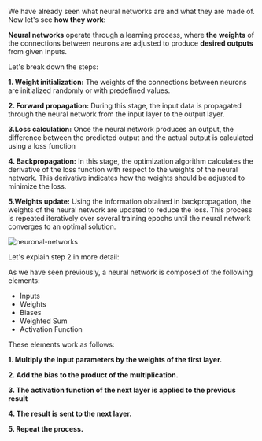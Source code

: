 
We have already seen what neural networks are and what they are made of. Now let's see **how they work**:

**Neural networks** operate through a learning process, where **the weights** of the connections between neurons are adjusted to produce **desired outputs** from given inputs.

Let's break down the steps:

**1. Weight initialization:** The weights of the connections between neurons are initialized randomly or with predefined values.

**2. Forward propagation:** During this stage, the input data is propagated through the neural network from the input layer to the output layer.

**3.Loss calculation:** Once the neural network produces an output, the difference between the predicted output and the actual output is calculated using a loss function

**4. Backpropagation:** In this stage, the optimization algorithm calculates the derivative of the loss function with respect to the weights of the neural network. This derivative indicates how the weights should be adjusted to minimize the loss.

**5.Weights update:** Using the information obtained in backpropagation, the weights of the neural network are updated to reduce the loss. This process is repeated iteratively over several training epochs until the neural network converges to an optimal solution.

![neuronal-networks](https://github.com/ManuelMorenoNeria/NeuralNetworks/assets/114908218/8920a051-1826-4185-a2eb-27cf05ccbb6a)


Let's explain step 2 in more detail:

As we have seen previously, a neural network is composed of the following elements:

- Inputs
- Weights
- Biases
- Weighted Sum
- Activation Function

These elements work as follows:

**1. Multiply the input parameters by the weights of the first layer.**

**2. Add the bias to the product of the multiplication.**

**3. The activation function of the next layer is applied to the previous result**

**4. The result is sent to the next layer.**

**5. Repeat the process.**
